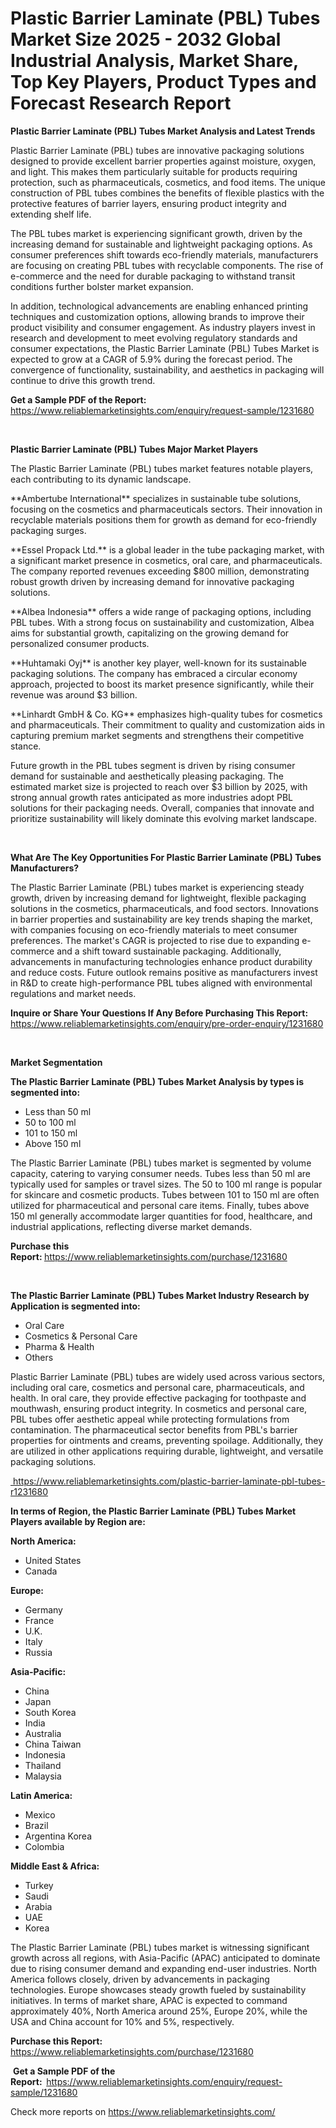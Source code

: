 <p><h1>Plastic Barrier Laminate (PBL) Tubes Market Size 2025 - 2032 Global Industrial Analysis, Market Share, Top Key Players, Product Types and Forecast Research Report</h1></p><p><strong>Plastic Barrier Laminate (PBL) Tubes Market Analysis and Latest Trends</strong></p>
<p><p>Plastic Barrier Laminate (PBL) tubes are innovative packaging solutions designed to provide excellent barrier properties against moisture, oxygen, and light. This makes them particularly suitable for products requiring protection, such as pharmaceuticals, cosmetics, and food items. The unique construction of PBL tubes combines the benefits of flexible plastics with the protective features of barrier layers, ensuring product integrity and extending shelf life.</p><p>The PBL tubes market is experiencing significant growth, driven by the increasing demand for sustainable and lightweight packaging options. As consumer preferences shift towards eco-friendly materials, manufacturers are focusing on creating PBL tubes with recyclable components. The rise of e-commerce and the need for durable packaging to withstand transit conditions further bolster market expansion.</p><p>In addition, technological advancements are enabling enhanced printing techniques and customization options, allowing brands to improve their product visibility and consumer engagement. As industry players invest in research and development to meet evolving regulatory standards and consumer expectations, the Plastic Barrier Laminate (PBL) Tubes Market is expected to grow at a CAGR of 5.9% during the forecast period. The convergence of functionality, sustainability, and aesthetics in packaging will continue to drive this growth trend.</p></p>
<p><strong>Get a Sample PDF of the Report:&nbsp;</strong> <a href="https://www.reliablemarketinsights.com/enquiry/request-sample/1231680?utm_campaign=2217&utm_medium=2&utm_source=Github&utm_content=ia&utm_term=15022025&utm_id=plastic-barrier-laminate-pbl-tubes">https://www.reliablemarketinsights.com/enquiry/request-sample/1231680</a></p>
<p>&nbsp;</p>
<p><strong>Plastic Barrier Laminate (PBL) Tubes Major Market Players</strong></p>
<p><p>The Plastic Barrier Laminate (PBL) tubes market features notable players, each contributing to its dynamic landscape. </p><p>**Ambertube International** specializes in sustainable tube solutions, focusing on the cosmetics and pharmaceuticals sectors. Their innovation in recyclable materials positions them for growth as demand for eco-friendly packaging surges.</p><p>**Essel Propack Ltd.** is a global leader in the tube packaging market, with a significant market presence in cosmetics, oral care, and pharmaceuticals. The company reported revenues exceeding $800 million, demonstrating robust growth driven by increasing demand for innovative packaging solutions.</p><p>**Albea Indonesia** offers a wide range of packaging options, including PBL tubes. With a strong focus on sustainability and customization, Albea aims for substantial growth, capitalizing on the growing demand for personalized consumer products.</p><p>**Huhtamaki Oyj** is another key player, well-known for its sustainable packaging solutions. The company has embraced a circular economy approach, projected to boost its market presence significantly, while their revenue was around $3 billion.</p><p>**Linhardt GmbH & Co. KG** emphasizes high-quality tubes for cosmetics and pharmaceuticals. Their commitment to quality and customization aids in capturing premium market segments and strengthens their competitive stance.</p><p>Future growth in the PBL tubes segment is driven by rising consumer demand for sustainable and aesthetically pleasing packaging. The estimated market size is projected to reach over $3 billion by 2025, with strong annual growth rates anticipated as more industries adopt PBL solutions for their packaging needs. Overall, companies that innovate and prioritize sustainability will likely dominate this evolving market landscape.</p></p>
<p>&nbsp;</p>
<p><strong>What Are The Key Opportunities For Plastic Barrier Laminate (PBL) Tubes Manufacturers?</strong></p>
<p><p>The Plastic Barrier Laminate (PBL) tubes market is experiencing steady growth, driven by increasing demand for lightweight, flexible packaging solutions in the cosmetics, pharmaceuticals, and food sectors. Innovations in barrier properties and sustainability are key trends shaping the market, with companies focusing on eco-friendly materials to meet consumer preferences. The market's CAGR is projected to rise due to expanding e-commerce and a shift toward sustainable packaging. Additionally, advancements in manufacturing technologies enhance product durability and reduce costs. Future outlook remains positive as manufacturers invest in R&D to create high-performance PBL tubes aligned with environmental regulations and market needs.</p></p>
<p><strong>Inquire or Share Your Questions If Any Before Purchasing This Report:</strong> <a href="https://www.reliablemarketinsights.com/enquiry/pre-order-enquiry/1231680?utm_campaign=2217&utm_medium=2&utm_source=Github&utm_content=ia&utm_term=15022025&utm_id=plastic-barrier-laminate-pbl-tubes">https://www.reliablemarketinsights.com/enquiry/pre-order-enquiry/1231680</a></p>
<p>&nbsp;</p>
<p><strong>Market Segmentation</strong></p>
<p><strong>The Plastic Barrier Laminate (PBL) Tubes Market Analysis by types is segmented into:</strong></p>
<p><ul><li>Less than 50 ml</li><li>50 to 100 ml</li><li>101 to 150 ml</li><li>Above 150 ml</li></ul></p>
<p><p>The Plastic Barrier Laminate (PBL) tubes market is segmented by volume capacity, catering to varying consumer needs. Tubes less than 50 ml are typically used for samples or travel sizes. The 50 to 100 ml range is popular for skincare and cosmetic products. Tubes between 101 to 150 ml are often utilized for pharmaceutical and personal care items. Finally, tubes above 150 ml generally accommodate larger quantities for food, healthcare, and industrial applications, reflecting diverse market demands.</p></p>
<p><strong>Purchase this Report:&nbsp;</strong><a href="https://www.reliablemarketinsights.com/purchase/1231680?utm_campaign=2217&utm_medium=2&utm_source=Github&utm_content=ia&utm_term=15022025&utm_id=plastic-barrier-laminate-pbl-tubes">https://www.reliablemarketinsights.com/purchase/1231680</a></p>
<p>&nbsp;</p>
<p><strong>The Plastic Barrier Laminate (PBL) Tubes Market Industry Research by Application is segmented into:</strong></p>
<p><ul><li>Oral Care</li><li>Cosmetics & Personal Care</li><li>Pharma & Health</li><li>Others</li></ul></p>
<p><p>Plastic Barrier Laminate (PBL) tubes are widely used across various sectors, including oral care, cosmetics and personal care, pharmaceuticals, and health. In oral care, they provide effective packaging for toothpaste and mouthwash, ensuring product integrity. In cosmetics and personal care, PBL tubes offer aesthetic appeal while protecting formulations from contamination. The pharmaceutical sector benefits from PBL's barrier properties for ointments and creams, preventing spoilage. Additionally, they are utilized in other applications requiring durable, lightweight, and versatile packaging solutions.</p></p>
<p><a href="https://www.reliablemarketinsights.com/plastic-barrier-laminate-pbl-tubes-r1231680?utm_campaign=2217&utm_medium=2&utm_source=Github&utm_content=ia&utm_term=15022025&utm_id=plastic-barrier-laminate-pbl-tubes">&nbsp;https://www.reliablemarketinsights.com/plastic-barrier-laminate-pbl-tubes-r1231680</a></p>
<p><strong>In terms of Region, the Plastic Barrier Laminate (PBL) Tubes Market Players available by Region are:</strong></p>
<p>
    <p> <strong> North America: </strong>
        <ul>
            <li>United States</li>
            <li>Canada</li>
        </ul>
        </p> 
    <p> <strong> Europe: </strong>
        <ul>
            <li>Germany</li>
            <li>France</li>
            <li>U.K.</li>
            <li>Italy</li>
            <li>Russia</li>
        </ul>
        </p> 
    <p> <strong> Asia-Pacific: </strong>
        <ul>
            <li>China</li>
            <li>Japan</li>
            <li>South Korea</li>
            <li>India</li>
            <li>Australia</li>
            <li>China Taiwan</li>
            <li>Indonesia</li>
            <li>Thailand</li>
            <li>Malaysia</li>
        </ul>
        </p> 
    <p> <strong> Latin America: </strong>
        <ul>
            <li>Mexico</li>
            <li>Brazil</li>
            <li>Argentina Korea</li>
            <li>Colombia</li>
        </ul>
        </p> 
    <p> <strong> Middle East & Africa: </strong>
        <ul>
            <li>Turkey</li>
            <li>Saudi</li>
            <li>Arabia</li>
            <li>UAE</li>
            <li>Korea</li>
        </ul>
    </p>
    </p>
<p><p>The Plastic Barrier Laminate (PBL) tubes market is witnessing significant growth across all regions, with Asia-Pacific (APAC) anticipated to dominate due to rising consumer demand and expanding end-user industries. North America follows closely, driven by advancements in packaging technologies. Europe showcases steady growth fueled by sustainability initiatives. In terms of market share, APAC is expected to command approximately 40%, North America around 25%, Europe 20%, while the USA and China account for 10% and 5%, respectively.</p></p>
<p><strong>Purchase this Report: </strong><a href="https://www.reliablemarketinsights.com/purchase/1231680?utm_campaign=2217&utm_medium=2&utm_source=Github&utm_content=ia&utm_term=15022025&utm_id=plastic-barrier-laminate-pbl-tubes">https://www.reliablemarketinsights.com/purchase/1231680</a></p>
<p>&nbsp;<strong>Get a Sample PDF of the Report:&nbsp;&nbsp;</strong><a href="https://www.reliablemarketinsights.com/enquiry/request-sample/1231680?utm_campaign=2217&utm_medium=2&utm_source=Github&utm_content=ia&utm_term=15022025&utm_id=plastic-barrier-laminate-pbl-tubes">https://www.reliablemarketinsights.com/enquiry/request-sample/1231680</a></p>
<p><strong></strong></p>
<p>Check more reports on <a href="https://www.reliablemarketinsights.com/?utm_campaign=2217&utm_medium=2&utm_source=Github&utm_content=ia&utm_term=15022025&utm_id=plastic-barrier-laminate-pbl-tubes">https://www.reliablemarketinsights.com/</a></p>